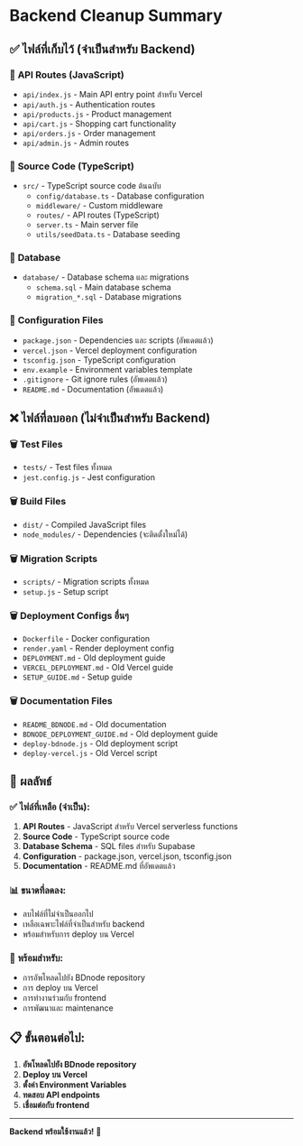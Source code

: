 # Backend Cleanup Summary

## ✅ ไฟล์ที่เก็บไว้ (จำเป็นสำหรับ Backend)

### 📁 **API Routes (JavaScript)**
- `api/index.js` - Main API entry point สำหรับ Vercel
- `api/auth.js` - Authentication routes
- `api/products.js` - Product management
- `api/cart.js` - Shopping cart functionality
- `api/orders.js` - Order management
- `api/admin.js` - Admin routes

### 📁 **Source Code (TypeScript)**
- `src/` - TypeScript source code ต้นฉบับ
  - `config/database.ts` - Database configuration
  - `middleware/` - Custom middleware
  - `routes/` - API routes (TypeScript)
  - `server.ts` - Main server file
  - `utils/seedData.ts` - Database seeding

### 📁 **Database**
- `database/` - Database schema และ migrations
  - `schema.sql` - Main database schema
  - `migration_*.sql` - Database migrations

### 📁 **Configuration Files**
- `package.json` - Dependencies และ scripts (อัพเดตแล้ว)
- `vercel.json` - Vercel deployment configuration
- `tsconfig.json` - TypeScript configuration
- `env.example` - Environment variables template
- `.gitignore` - Git ignore rules (อัพเดตแล้ว)
- `README.md` - Documentation (อัพเดตแล้ว)

## ❌ ไฟล์ที่ลบออก (ไม่จำเป็นสำหรับ Backend)

### 🗑️ **Test Files**
- `tests/` - Test files ทั้งหมด
- `jest.config.js` - Jest configuration

### 🗑️ **Build Files**
- `dist/` - Compiled JavaScript files
- `node_modules/` - Dependencies (จะติดตั้งใหม่ได้)

### 🗑️ **Migration Scripts**
- `scripts/` - Migration scripts ทั้งหมด
- `setup.js` - Setup script

### 🗑️ **Deployment Configs อื่นๆ**
- `Dockerfile` - Docker configuration
- `render.yaml` - Render deployment config
- `DEPLOYMENT.md` - Old deployment guide
- `VERCEL_DEPLOYMENT.md` - Old Vercel guide
- `SETUP_GUIDE.md` - Setup guide

### 🗑️ **Documentation Files**
- `README_BDNODE.md` - Old documentation
- `BDNODE_DEPLOYMENT_GUIDE.md` - Old deployment guide
- `deploy-bdnode.js` - Old deployment script
- `deploy-vercel.js` - Old Vercel script

## 🎯 **ผลลัพธ์**

### ✅ **ไฟล์ที่เหลือ (จำเป็น):**
1. **API Routes** - JavaScript สำหรับ Vercel serverless functions
2. **Source Code** - TypeScript source code
3. **Database Schema** - SQL files สำหรับ Supabase
4. **Configuration** - package.json, vercel.json, tsconfig.json
5. **Documentation** - README.md ที่อัพเดตแล้ว

### 📊 **ขนาดที่ลดลง:**
- ลบไฟล์ที่ไม่จำเป็นออกไป
- เหลือเฉพาะไฟล์ที่จำเป็นสำหรับ backend
- พร้อมสำหรับการ deploy บน Vercel

### 🚀 **พร้อมสำหรับ:**
- การอัพโหลดไปยัง BDnode repository
- การ deploy บน Vercel
- การทำงานร่วมกับ frontend
- การพัฒนาและ maintenance

## 📋 **ขั้นตอนต่อไป:**

1. **อัพโหลดไปยัง BDnode repository**
2. **Deploy บน Vercel**
3. **ตั้งค่า Environment Variables**
4. **ทดสอบ API endpoints**
5. **เชื่อมต่อกับ frontend**

---

**Backend พร้อมใช้งานแล้ว!** 🎉
